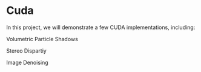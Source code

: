 # Cuda

In this project, we will demonstrate a few CUDA implementations, including:

Volumetric Particle Shadows

Stereo Dispartiy

Image Denoising
